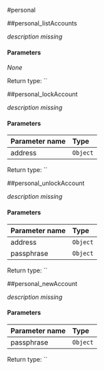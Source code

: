 #personal

##personal\_listAccounts

_description missing_ 

#### **Parameters**

_None_

Return type: ``

##personal\_lockAccount

_description missing_ 

#### **Parameters**

| Parameter name | Type |
| :--- | :--- |
| address | `Object` |

Return type: ``

##personal\_unlockAccount

_description missing_ 

#### **Parameters**

| Parameter name | Type |
| :--- | :--- |
| address | `Object` |
| passphrase | `Object` |

Return type: ``

##personal\_newAccount

_description missing_ 

#### **Parameters**

| Parameter name | Type |
| :--- | :--- |
| passphrase | `Object` |

Return type: ``

